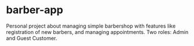 # barber-app

Personal project about managing simple barbershop with features like registration of new barbers, and managing appointments.
Two roles: Admin and Guest Customer.
